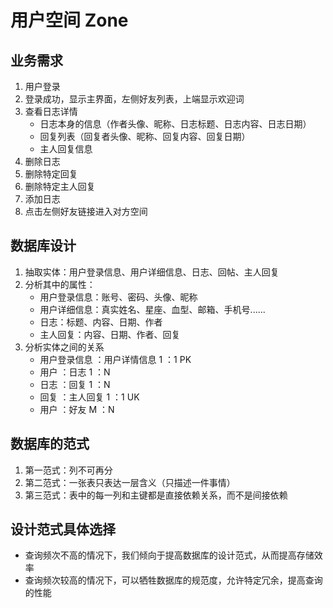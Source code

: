 # 用户空间 Zone

## 业务需求

1. 用户登录
2. 登录成功，显示主界面，左侧好友列表，上端显示欢迎词
3. 查看日志详情
   + 日志本身的信息（作者头像、昵称、日志标题、日志内容、日志日期）
   + 回复列表（回复者头像、昵称、回复内容、回复日期）
   + 主人回复信息
4. 删除日志
5. 删除特定回复
6. 删除特定主人回复
7. 添加日志
8. 点击左侧好友链接进入对方空间

## 数据库设计

1. 抽取实体：用户登录信息、用户详细信息、日志、回帖、主人回复
2. 分析其中的属性：
    + 用户登录信息：账号、密码、头像、昵称
    + 用户详细信息：真实姓名、星座、血型、邮箱、手机号......
    + 日志：标题、内容、日期、作者
    + 主人回复：内容、日期、作者、回复
3. 分析实体之间的关系
    + 用户登录信息 ：用户详情信息    1 ：1 PK
    + 用户 ：日志                 1 ：N
    + 日志 ：回复                 1 ：N
    + 回复 ：主人回复              1 ：1 UK
    + 用户 ：好友                 M ：N

## 数据库的范式

1. 第一范式：列不可再分
2. 第二范式：一张表只表达一层含义（只描述一件事情）
3. 第三范式：表中的每一列和主键都是直接依赖关系，而不是间接依赖

## 设计范式具体选择

+ 查询频次不高的情况下，我们倾向于提高数据库的设计范式，从而提高存储效率
+ 查询频次较高的情况下，可以牺牲数据库的规范度，允许特定冗余，提高查询的性能